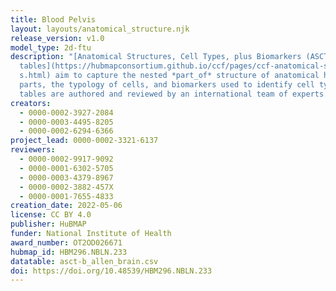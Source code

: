 ```yaml
---
title: Blood Pelvis
layout: layouts/anatomical_structure.njk
release_version: v1.0
model_type: 2d-ftu
description: "[Anatomical Structures, Cell Types, plus Biomarkers (ASCT+B)
  tables](https://hubmapconsortium.github.io/ccf/pages/ccf-anatomical-structure\
  s.html) aim to capture the nested *part_of* structure of anatomical human body
  parts, the typology of cells, and biomarkers used to identify cell types. The
  tables are authored and reviewed by an international team of experts."
creators:
  - 0000-0002-3927-2084
  - 0000-0003-4495-8205
  - 0000-0002-6294-6366
project_lead: 0000-0002-3321-6137
reviewers:
  - 0000-0002-9917-9092
  - 0000-0001-6302-5705
  - 0000-0003-4379-8967
  - 0000-0002-3882-457X
  - 0000-0001-7655-4833
creation_date: 2022-05-06
license: CC BY 4.0
publisher: HuBMAP
funder: National Institute of Health
award_number: OT2OD026671
hubmap_id: HBM296.NBLN.233
datatable: asct-b_allen_brain.csv
doi: https://doi.org/10.48539/HBM296.NBLN.233
---
```

